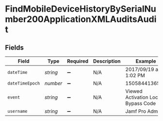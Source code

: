 # FindMobileDeviceHistoryBySerialNumber200ApplicationXMLAuditsAudit


## Fields

| Field                              | Type                               | Required                           | Description                        | Example                            |
| ---------------------------------- | ---------------------------------- | ---------------------------------- | ---------------------------------- | ---------------------------------- |
| `dateTime`                         | *string*                           | :heavy_minus_sign:                 | N/A                                | 2017/09/19 at 1:02 PM              |
| `dateTimeEpoch`                    | *number*                           | :heavy_minus_sign:                 | N/A                                | 1505844136509                      |
| `event`                            | *string*                           | :heavy_minus_sign:                 | N/A                                | Viewed Activation Lock Bypass Code |
| `username`                         | *string*                           | :heavy_minus_sign:                 | N/A                                | Jamf Pro Admin                     |